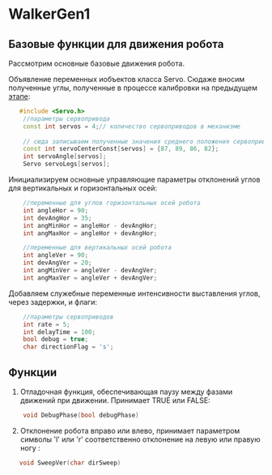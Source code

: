 # WalkerGen1

## Базовые функции для движения робота

Рассмотрим основные базовые движения робота.

Объявление переменных иобъектов класса Servo. Сюдаже вносим полученные углы, полученные в процессе калибровки на предыдущем [этапе](https://github.com/AlexYurichRobo/WalkerServoTest):

```C++
   #include <Servo.h>
    //параметры сервопривода
    const int servos = 4;// количество сервоприводов в механизме 
    
    // сюда записываем полученные значения среднего положения сервоприводов
    const int servoCenterConst[servos] = {87, 89, 86, 82};
    int servoAngle[servos];
    Servo servoLegs[servos];
```
Инициализируем основные управляющие параметры отклонений углов для вертикальных и горизонтальных осей:

```C++
    //переменные для углов горизонтальных осей робота
    int angleHor = 90;
    int devAngHor = 35;
    int angMinHor = angleHor - devAngHor;
    int angMaxHor = angleHor + devAngHor;

    //переменные для вертикальных осей робота
    int angleVer = 90;
    int devAngVer = 20;
    int angMinVer = angleVer - devAngVer;
    int angMaxVer = angleVer + devAngVer;
```
Добавляем служебные переменные интенсивности выставления углов, через задержки, и флаги:
```C++
    //параметры сервоприводов
    int rate = 5;
    int delayTime = 100;
    bool debug = true;
    char directionFlag = 's';
```

## Функции

1. Отладочная функция, обеспечивающая паузу между фазами движений при движении. Принимает TRUE или FALSE:

```C++
    void DebugPhase(bool debugPhase)
```

2. Отклонение робота вправо или влево, принимает параметром символы 'l' или 'r' соответственно отклонение на левую или правую ногу :
```C++
   void SweepVer(char dirSweep)
```


```C++

```

```C++

```


```C++

```


```C++

```


```C++

```


```C++

```

